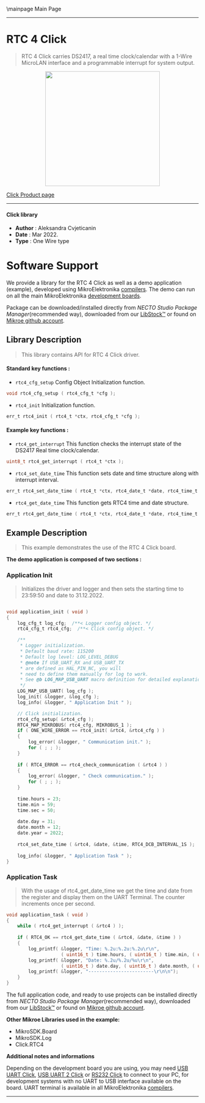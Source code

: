 \mainpage Main Page

---
# RTC 4 Click

> RTC 4 Click carries DS2417, a real time clock/calendar with a 1-Wire MicroLAN interface and a programmable interrupt for system output.

<p align="center">
  <img src="https://download.mikroe.com/images/click_for_ide/rtc4_click.png" height=300px>
</p>

[Click Product page](https://www.mikroe.com/rtc-4-click)

---


#### Click library

- **Author**        : Aleksandra Cvjeticanin
- **Date**          : Mar 2022.
- **Type**          : One Wire type


# Software Support

We provide a library for the RTC 4 Click
as well as a demo application (example), developed using MikroElektronika
[compilers](https://www.mikroe.com/necto-studio).
The demo can run on all the main MikroElektronika [development boards](https://www.mikroe.com/development-boards).

Package can be downloaded/installed directly from *NECTO Studio Package Manager*(recommended way), downloaded from our [LibStock&trade;](https://libstock.mikroe.com) or found on [Mikroe github account](https://github.com/MikroElektronika/mikrosdk_click_v2/tree/master/clicks).

## Library Description

> This library contains API for RTC 4 Click driver.

#### Standard key functions :

- `rtc4_cfg_setup` Config Object Initialization function.
```c
void rtc4_cfg_setup ( rtc4_cfg_t *cfg );
```

- `rtc4_init` Initialization function.
```c
err_t rtc4_init ( rtc4_t *ctx, rtc4_cfg_t *cfg );
```

#### Example key functions :

- `rtc4_get_interrupt` This function checks the interrupt state of the DS2417 Real time clock/calendar.
```c
uint8_t rtc4_get_interrupt ( rtc4_t *ctx );
```

- `rtc4_set_date_time` This function sets date and time structure along with interrupt interval.
```c
err_t rtc4_set_date_time ( rtc4_t *ctx, rtc4_date_t *date, rtc4_time_t *time, uint8_t int_interval );
```

- `rtc4_get_date_time` This function gets RTC4 time and date structure. 
```c
err_t rtc4_get_date_time ( rtc4_t *ctx, rtc4_date_t *date, rtc4_time_t *time );
```

## Example Description

> This example demonstrates the use of the RTC 4 Click board.

**The demo application is composed of two sections :**

### Application Init

> Initializes the driver and logger and then sets the starting time to 23:59:50 and date to 31.12.2022.

```c

void application_init ( void ) 
{
    log_cfg_t log_cfg;  /**< Logger config object. */
    rtc4_cfg_t rtc4_cfg;  /**< Click config object. */

    /** 
     * Logger initialization.
     * Default baud rate: 115200
     * Default log level: LOG_LEVEL_DEBUG
     * @note If USB_UART_RX and USB_UART_TX 
     * are defined as HAL_PIN_NC, you will 
     * need to define them manually for log to work. 
     * See @b LOG_MAP_USB_UART macro definition for detailed explanation.
     */
    LOG_MAP_USB_UART( log_cfg );
    log_init( &logger, &log_cfg );
    log_info( &logger, " Application Init " );

    // Click initialization.
    rtc4_cfg_setup( &rtc4_cfg );
    RTC4_MAP_MIKROBUS( rtc4_cfg, MIKROBUS_1 );
    if ( ONE_WIRE_ERROR == rtc4_init( &rtc4, &rtc4_cfg ) ) 
    {
        log_error( &logger, " Communication init." );
        for ( ; ; );
    }
    
    if ( RTC4_ERROR == rtc4_check_communication ( &rtc4 ) )
    {
        log_error( &logger, " Check communication." );
        for ( ; ; );
    }
    
    time.hours = 23;
    time.min = 59; 
    time.sec = 50; 
    
    date.day = 31;
    date.month = 12; 
    date.year = 2022; 
    
    rtc4_set_date_time ( &rtc4, &date, &time, RTC4_DCB_INTERVAL_1S ); 
    
    log_info( &logger, " Application Task " );
}    

```

### Application Task

> With the usage of rtc4_get_date_time we get the time and date from the register and display them on the UART Terminal. The counter increments once per second. 

```c
void application_task ( void ) 
{
    while ( rtc4_get_interrupt ( &rtc4 ) ); 
    
    if ( RTC4_OK == rtc4_get_date_time ( &rtc4, &date, &time ) ) 
    {
        log_printf( &logger, "Time: %.2u:%.2u:%.2u\r\n", 
                    ( uint16_t ) time.hours, ( uint16_t ) time.min, ( uint16_t ) time.sec ); 
        log_printf( &logger, "Date: %.2u/%.2u/%u\r\n", 
                    ( uint16_t ) date.day, ( uint16_t ) date.month, ( uint16_t ) date.year ); 
        log_printf( &logger, "------------------------\r\n\n"); 
    }
}
```

The full application code, and ready to use projects can be installed directly from *NECTO Studio Package Manager*(recommended way), downloaded from our [LibStock&trade;](https://libstock.mikroe.com) or found on [Mikroe github account](https://github.com/MikroElektronika/mikrosdk_click_v2/tree/master/clicks).

**Other Mikroe Libraries used in the example:**

- MikroSDK.Board
- MikroSDK.Log
- Click.RTC4

**Additional notes and informations**

Depending on the development board you are using, you may need
[USB UART Click](https://www.mikroe.com/usb-uart-click),
[USB UART 2 Click](https://www.mikroe.com/usb-uart-2-click) or
[RS232 Click](https://www.mikroe.com/rs232-click) to connect to your PC, for
development systems with no UART to USB interface available on the board. UART
terminal is available in all MikroElektronika
[compilers](https://shop.mikroe.com/compilers).

---
